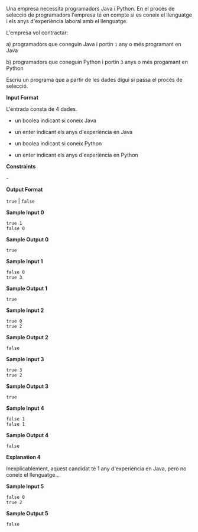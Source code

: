 Una empresa necessita programadors Java i Python. En el procés de
selecció de programadors l'empresa té en compte si es coneix el
llenguatge i els anys d'experiència laboral amb el llenguatge.

L'empresa vol contractar:

a) programadors que coneguin Java i portin `1` any o més programant en
Java

b) programadors que coneguin Python i portin `3` anys o més progamant en
Python

Escriu un programa que a partir de les dades digui si passa el procés de
selecció.

**Input Format**

L'entrada consta de 4 dades.

  - un boolea indicant si coneix Java

  - un enter indicant els anys d'experiència en Java

  - un boolea indicant si coneix Python

  - un enter indicant els anys d'experiència en Python

**Constraints**

\-

**Output Format**

`true` | `false`

**Sample Input 0**

    true 1
    false 0

**Sample Output 0**

    true

**Sample Input 1**

    false 0
    true 3

**Sample Output 1**

    true

**Sample Input 2**

    true 0
    true 2

**Sample Output 2**

    false

**Sample Input 3**

    true 3
    true 2

**Sample Output 3**

    true

**Sample Input 4**

    false 1
    false 1

**Sample Output 4**

    false

**Explanation 4**

Inexplicablement, aquest candidat té 1 any d'experiència en Java, però
no coneix el llenguatge...

**Sample Input 5**

    false 0
    true 2

**Sample Output 5**

    false
